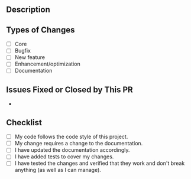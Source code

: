 <!--- Provide a general summary of your changes in the title above. -->

<!--- This template is entirely optional and can be removed, but is here to help both you and us. -->
<!--- Anything on lines wrapped in comments like these will not show up in the final text. -->

## Description

<!--- Describe your changes in detail here. -->

## Types of Changes

<!--- What types of changes does your code introduce? Put an `x` in all the boxes that apply. -->
- [ ] Core
- [ ] Bugfix
- [ ] New feature
- [ ] Enhancement/optimization
- [ ] Documentation

## Issues Fixed or Closed by This PR

* 

## Checklist

<!--- Go over all the following points, and put an `x` in all the boxes that apply. -->
<!--- If you're unsure about any of these, don't hesitate to ask. We're here to help! -->
- [ ] My code follows the code style of this project.
- [ ] My change requires a change to the documentation.
- [ ] I have updated the documentation accordingly.
- [ ] I have added tests to cover my changes.
- [ ] I have tested the changes and verified that they work and don't break anything (as well as I can manage).